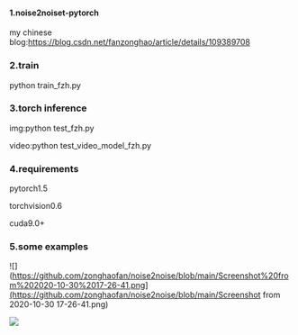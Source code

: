 #### 1.noise2noiset-pytorch

my chinese blog:https://blog.csdn.net/fanzonghao/article/details/109389708

### 2.train

python train_fzh.py

### 3.torch inference

img:python test_fzh.py

video:python test_video_model_fzh.py

### 4.requirements

pytorch1.5

torchvision0.6

cuda9.0+

### 5.some examples
![](https://github.com/zonghaofan/noise2noise/blob/main/Screenshot%20from%202020-10-30%2017-26-41.png](https://github.com/zonghaofan/noise2noise/blob/main/Screenshot from 2020-10-30 17-26-41.png)

![](https://github.com/zonghaofan/noise2noise/blob/main/Screenshot%20from%202020-10-30%2017-26-54.png)



